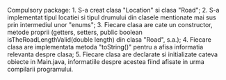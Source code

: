 Compulsory package: 1. S-a creat clasa "Location" si clasa "Road"; 2. S-a implementat tipul locatiei si tipul drumului din clasele mentionate mai sus prin intermediul unor "enums"; 3. Fiecare clasa are cate un constructor, metode proprii (getters, setters, public boolean isTheRoadLengthValid(double length) din clasa "Road", s.a.); 4. Fiecare clasa are implementata metoda "toString()" pentru a afisa informatia relevanta despre clasa; 5. Fiecare clasa are declarate si initializate cateva obiecte in Main.java, informatiile despre acestea fiind afisate in urma compilarii programului.